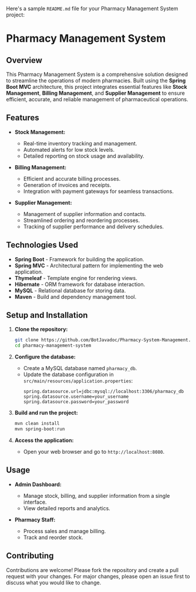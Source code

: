 Here's a sample `README.md` file for your Pharmacy Management System project:

# Pharmacy Management System

## Overview

This Pharmacy Management System is a comprehensive solution designed to streamline the operations of modern pharmacies. Built using the **Spring Boot MVC** architecture, this project integrates essential features like **Stock Management**, **Billing Management**, and **Supplier Management** to ensure efficient, accurate, and reliable management of pharmaceutical operations.

## Features

- **Stock Management:**
  - Real-time inventory tracking and management.
  - Automated alerts for low stock levels.
  - Detailed reporting on stock usage and availability.

- **Billing Management:**
  - Efficient and accurate billing processes.
  - Generation of invoices and receipts.
  - Integration with payment gateways for seamless transactions.

- **Supplier Management:**
  - Management of supplier information and contacts.
  - Streamlined ordering and reordering processes.
  - Tracking of supplier performance and delivery schedules.

## Technologies Used

- **Spring Boot** - Framework for building the application.
- **Spring MVC** - Architectural pattern for implementing the web application.
- **Thymeleaf** - Template engine for rendering views.
- **Hibernate** - ORM framework for database interaction.
- **MySQL** - Relational database for storing data.
- **Maven** - Build and dependency management tool.

## Setup and Installation

1. **Clone the repository:**
   ```bash
   git clone https://github.com/BotJavadoc/Pharmacy-System-Management.git
   cd pharmacy-management-system
   ```

2. **Configure the database:**
   - Create a MySQL database named `pharmacy_db`.
   - Update the database configuration in `src/main/resources/application.properties`:
     ```properties
     spring.datasource.url=jdbc:mysql://localhost:3306/pharmacy_db
     spring.datasource.username=your_username
     spring.datasource.password=your_password
     ```

3. **Build and run the project:**
   ```bash
   mvn clean install
   mvn spring-boot:run
   ```

4. **Access the application:**
   - Open your web browser and go to `http://localhost:8080`.
  
## Usage

- **Admin Dashboard:**
  - Manage stock, billing, and supplier information from a single interface.
  - View detailed reports and analytics.

- **Pharmacy Staff:**
  - Process sales and manage billing.
  - Track and reorder stock.

## Contributing

Contributions are welcome! Please fork the repository and create a pull request with your changes. For major changes, please open an issue first to discuss what you would like to change.


```

